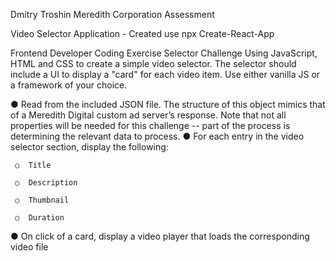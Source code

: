 Dmitry Troshin Meredith Corporation Assessment

Video Selector Application - Created use npx Create-React-App

Frontend Developer Coding Exercise 
Selector Challenge 
Using JavaScript, HTML and CSS to create a simple video selector. The selector should include a UI to display a "card" for each video item. Use either vanilla JS or a framework of your choice.  

●	Read from the included JSON file. The structure of this object mimics that of a Meredith Digital custom ad server’s response. Note that not all properties will be needed for this challenge -- part of the process is determining the relevant data to process.
●	For each entry in the video selector section, display the following:

     ○	Title

     ○	Description

     ○	Thumbnail

     ○	Duration

●	On click of a card, display a video player that loads the corresponding video file
